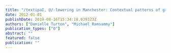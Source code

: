 ```yaml
---
title: "/textipaI, @/-lowering in Manchester: Contextual patterns of gradient variability."
date: 2012-01-01
publishDate: 2019-08-16T15:34:18.039323Z
authors: ["Danielle Turton", "Michael Ramsammy"]
publication_types: ["0"]
abstract: ""
featured: false
publication: ""
---
```


